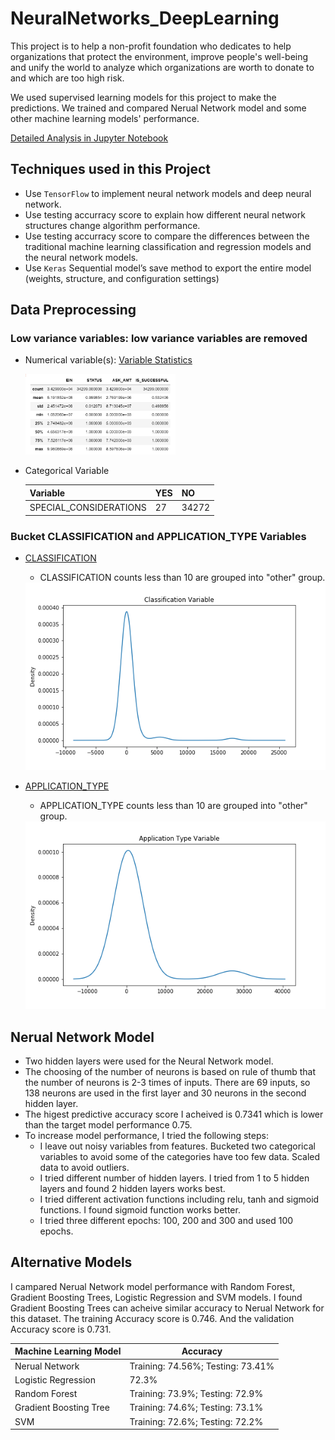 # NeuralNetworks_DeepLearning

This project is to help a non-profit foundation who dedicates to help organizations that protect the environment, improve people's well-being and unify the world to analyze which organizations are worth to donate to and which are too high risk.

We used supervised learning models for this project to make the predictions. We trained and compared Nerual Network model and some other machine learning models' performance.

[Detailed Analysis in Jupyter Notebook](https://github.com/karenmxm/NeuralNetworks_DeepLearning/blob/master/Code/AlphabetSoupChallenge.ipynb)

## Techniques used in this Project
 - Use `TensorFlow` to implement neural network models and deep neural network.
 - Use testing accurracy score to explain how different neural network structures change algorithm performance.
 - Use testing accurracy score to compare the differences between the traditional machine learning classification and regression models and the neural network models.
 - Use `Keras` Sequential model’s save method to export the entire model (weights, structure, and configuration settings) 
 
## Data Preprocessing

### Low variance variables: low variance variables are removed

  - Numerical variable(s): [Variable Statistics](https://github.com/karenmxm/NeuralNetworks_DeepLearning/blob/master/Images/Stats.png)
  
    <img src= https://github.com/karenmxm/NeuralNetworks_DeepLearning/blob/master/Images/Stats.png width=50%>
       
  - Categorical Variable
       
    |   Variable               | YES | NO |
    | :------------------------|-----|----|
    |   SPECIAL_CONSIDERATIONS |  27 | 34272 |
       
       
### Bucket CLASSIFICATION and APPLICATION_TYPE Variables

  - [CLASSIFICATION](https://github.com/karenmxm/NeuralNetworks_DeepLearning/blob/master/Images/classification_variable.png)
    - CLASSIFICATION counts less than 10 are grouped into "other" group.
    
    <img src= https://github.com/karenmxm/NeuralNetworks_DeepLearning/blob/master/Images/classification_variable.png>
    
  - [APPLICATION_TYPE](https://github.com/karenmxm/NeuralNetworks_DeepLearning/blob/master/Images/applicationType_variable.png)
    - APPLICATION_TYPE counts less than 10 are grouped into "other" group.
  
    <img src= https://github.com/karenmxm/NeuralNetworks_DeepLearning/blob/master/Images/applicationType_variable.png>
  

## Nerual Network Model 
  - Two hidden layers were used for the Neural Network model. 
  - The choosing of the number of neurons is based on rule of thumb that the number of neurons is 2-3 times of inputs. There are 69 inputs, so 138 neurons are used in the first layer and 30 neurons in the second hidden layer. 
  - The higest predictive accuracy score I acheived is 0.7341 which is lower than the target model performance 0.75. 
  - To increase model performance, I tried the following steps:
    - I leave out noisy variables from features. Bucketed two categorical variables to avoid some of the categories have too few data. Scaled data to avoid outliers.
    - I tried different number of hidden layers. I tried from 1 to 5 hidden layers and found 2 hidden layers works best.
    - I tried different activation functions including relu, tanh and sigmoid functions. I found sigmoid function works better.
    - I tried three different epochs: 100, 200 and 300 and used 100 epochs.

## Alternative Models
I campared Nerual Network model performance with Random Forest, Gradient Boosting Trees, Logistic Regression and SVM models. I found Gradient Boosting Trees can acheive similar accuracy to Nerual Network for this dataset. The training Accuracy score is 0.746. And the validation Accuracy score is 0.731.

| Machine Learning Model   | Accuracy | 
| :------------------------|----------|
| Nerual Network           | Training: 74.56%; Testing: 73.41% |
| Logistic Regression      | 72.3%    |
| Random Forest            | Training: 73.9%; Testing: 72.9%  | 
| Gradient Boosting Tree   | Training: 74.6%; Testing: 73.1%  | 
| SVM                      | Training: 72.6%; Testing: 72.2%  |
